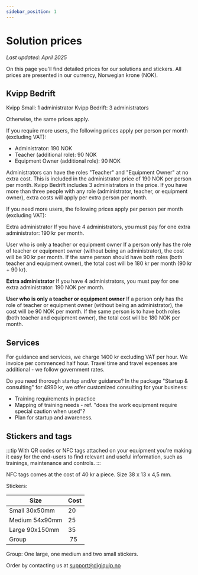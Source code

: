 ```yaml
---
sidebar_position: 1
---
```

# Solution prices

*Last updated: April 2025*

On this page you'll find detailed prices for our solutions and stickers. All prices are presented in our currency, Norwegian krone (NOK).

## Kvipp Bedrift

Kvipp Small: 1 administrator
Kvipp Bedrift: 3 administrators

Otherwise, the same prices apply.

If you require more users, the following prices apply per person per month (excluding VAT):
- Administrator: 190 NOK
- Teacher (additional role): 90 NOK
- Equipment Owner (additional role): 90 NOK

Administrators can have the roles "Teacher" and "Equipment Owner" at no extra cost. This is included in the administrator price of 190 NOK per person per month. Kvipp Bedrift includes 3 administrators in the price. If you have more than three people with any role (administrator, teacher, or equipment owner), extra costs will apply per extra person per month.

If you need more users, the following prices apply per person per month (excluding VAT):

Extra administrator
If you have 4 administrators, you must pay for one extra administrator: 190 kr per month.

User who is only a teacher or equipment owner
If a person only has the role of teacher or equipment owner (without being an administrator), the cost will be 90 kr per month. If the same person should have both roles (both teacher and equipment owner), the total cost will be 180 kr per month (90 kr + 90 kr).

**Extra administrator**
If you have 4 administrators, you must pay for one extra administrator: 190 NOK per month.

**User who is only a teacher or equipment owner**
If a person only has the role of teacher or equipment owner (without being an administrator), the cost will be 90 NOK per month. If the same person is to have both roles (both teacher and equipment owner), the total cost will be 180 NOK per month.

## Services
For guidance and services, we charge 1400 kr excluding VAT per hour. We invoice per commenced half hour. Travel time and travel expenses are additional - we follow government rates.

Do you need thorough startup and/or guidance? In the package "Startup & consulting" for 4990 kr, we offer customized consulting for your business:
* Training requirements in practice
* Mapping of training needs - ref. "does the work equipment require special caution when used"?
* Plan for startup and awareness.

## Stickers and tags

:::tip
With QR codes or NFC tags attached on your equipment you're making it easy for the end-users to find relevant and useful information, such as trainings, maintenance and controls.
:::

NFC tags comes at the cost of 40 kr a piece. Size 38 x 13 x 4,5 mm.

Stickers:

Size    |Cost| 
| ------------|----|
| Small 30x50mm| 20|
| Medium 54x90mm | 25| 
| Large 90x150mm| 35|
| Group | 75| 

Group: One large, one medium and two small stickers.

Order by contacting us at support@digiquip.no